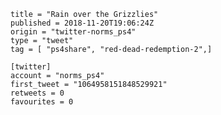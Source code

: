 ```
title = "Rain over the Grizzlies"
published = 2018-11-20T19:06:24Z
origin = "twitter-norms_ps4"
type = "tweet"
tag = [ "ps4share", "red-dead-redemption-2",]

[twitter]
account = "norms_ps4"
first_tweet = "1064958151848529921"
retweets = 0
favourites = 0
```

<p class='image'><img src='https://mnf.m17s.net/2018/11/20/Dsd9yoPXQAAzi2h.jpg' alt=''></p>

